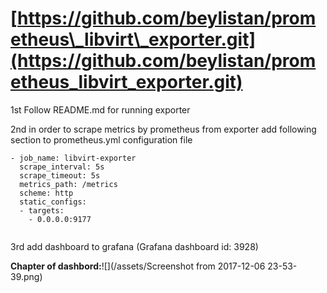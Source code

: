 # [https://github.com/beylistan/prometheus\_libvirt\_exporter.git](https://github.com/beylistan/prometheus_libvirt_exporter.git)

1st Follow README.md for running exporter 

2nd in order to scrape metrics by prometheus from exporter add following section to prometheus.yml configuration file

```
- job_name: libvirt-exporter  
  scrape_interval: 5s
  scrape_timeout: 5s
  metrics_path: /metrics
  scheme: http
  static_configs:
  - targets:
    - 0.0.0.0:9177 
    
```

3rd add dashboard to grafana \(Grafana dashboard id: 3928\)

**Chapter of dashbord:**![](/assets/Screenshot from 2017-12-06 23-53-39.png)

